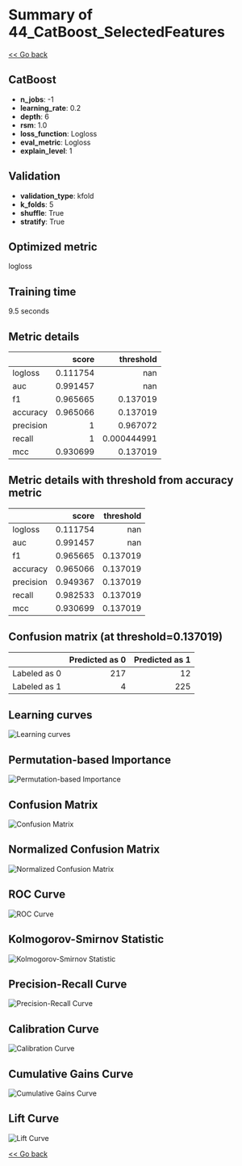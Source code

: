 # Summary of 44_CatBoost_SelectedFeatures

[<< Go back](../README.md)


## CatBoost
- **n_jobs**: -1
- **learning_rate**: 0.2
- **depth**: 6
- **rsm**: 1.0
- **loss_function**: Logloss
- **eval_metric**: Logloss
- **explain_level**: 1

## Validation
 - **validation_type**: kfold
 - **k_folds**: 5
 - **shuffle**: True
 - **stratify**: True

## Optimized metric
logloss

## Training time

9.5 seconds

## Metric details
|           |    score |     threshold |
|:----------|---------:|--------------:|
| logloss   | 0.111754 | nan           |
| auc       | 0.991457 | nan           |
| f1        | 0.965665 |   0.137019    |
| accuracy  | 0.965066 |   0.137019    |
| precision | 1        |   0.967072    |
| recall    | 1        |   0.000444991 |
| mcc       | 0.930699 |   0.137019    |


## Metric details with threshold from accuracy metric
|           |    score |   threshold |
|:----------|---------:|------------:|
| logloss   | 0.111754 |  nan        |
| auc       | 0.991457 |  nan        |
| f1        | 0.965665 |    0.137019 |
| accuracy  | 0.965066 |    0.137019 |
| precision | 0.949367 |    0.137019 |
| recall    | 0.982533 |    0.137019 |
| mcc       | 0.930699 |    0.137019 |


## Confusion matrix (at threshold=0.137019)
|              |   Predicted as 0 |   Predicted as 1 |
|:-------------|-----------------:|-----------------:|
| Labeled as 0 |              217 |               12 |
| Labeled as 1 |                4 |              225 |

## Learning curves
![Learning curves](learning_curves.png)

## Permutation-based Importance
![Permutation-based Importance](permutation_importance.png)
## Confusion Matrix

![Confusion Matrix](confusion_matrix.png)


## Normalized Confusion Matrix

![Normalized Confusion Matrix](confusion_matrix_normalized.png)


## ROC Curve

![ROC Curve](roc_curve.png)


## Kolmogorov-Smirnov Statistic

![Kolmogorov-Smirnov Statistic](ks_statistic.png)


## Precision-Recall Curve

![Precision-Recall Curve](precision_recall_curve.png)


## Calibration Curve

![Calibration Curve](calibration_curve_curve.png)


## Cumulative Gains Curve

![Cumulative Gains Curve](cumulative_gains_curve.png)


## Lift Curve

![Lift Curve](lift_curve.png)



[<< Go back](../README.md)
